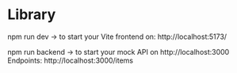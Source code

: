 # Library

npm run dev → to start your Vite frontend on: http://localhost:5173/

npm run backend → to start your mock API on http://localhost:3000
Endpoints:
http://localhost:3000/items